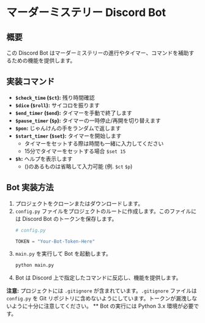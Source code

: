 # マーダーミステリー Discord Bot

## 概要
この Discord Bot はマーダーミステリーの進行やタイマー、コマンドを補助するための機能を提供します。

## 実装コマンド
- **`$check_time` (`$ct`):** 残り時間確認
- **`$dice` (`$roll`):** サイコロを振ります
- **`$end_timer` (`$end`):** タイマーを手動で終了します
- **`$pause_timer` (`$p`):** タイマーの一時停止/再開を切り替えます
- **`$pon`:** じゃんけんの手をランダムで返します
- **`$start_timer` (`$set`):** タイマーを開始します
  - タイマーをセットする際は時間も一緒に入力してください
  - 15分でタイマーをセットする場合 `$set 15`
- **`$h`:** ヘルプを表示します
  - ()のあるものは省略して入力可能 (例. `$ct` `$p`)


## Bot 実装方法
1. プロジェクトをクローンまたはダウンロードします。
2. `config.py` ファイルをプロジェクトのルートに作成します。このファイルには Discord Bot のトークンを保存します。
    ```python
    # config.py

    TOKEN = "Your-Bot-Token-Here"
    ```
3. `main.py` を実行して Bot を起動します。
    ```bash
    python main.py
    ```
4. Bot は Discord 上で指定したコマンドに反応し、機能を提供します。

**注意:** プロジェクトには `.gitignore` が含まれています。`.gitignore` ファイルは `config.py` を Git リポジトリに含めないようにしています。トークンが漏洩しないように十分に注意してください。
** Bot の実行には Python 3.x 環境が必要です。
